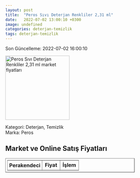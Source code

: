 ```yaml
---
layout: post
title:  "Peros Sıvı Deterjan Renkliler 2,31 ml"
date:   2022-07-02 13:00:10 +0300
image: undefined
categories: deterjan-temizlik
tags: deterjan-temizlik
---
```


Son Güncelleme: 2022-07-02 16:00:10

<img src="undefined" width="200" alt="Peros Sıvı Deterjan Renkliler 2,31 ml market fiyatları" />

Kategori: Deterjan, Temizlik
<br />
Marka: Peros

<h2>Market ve Online Satış Fiyatları</h2>

<table border="1" style="padding: 5px;width:80%;">
  <tr>
    <td style="padding: 5px;"><strong>Perakendeci</strong></td>
    <td><strong>Fiyat</strong></td>
    <td><strong>İşlem</strong></td>
  </tr>
  
</table>
